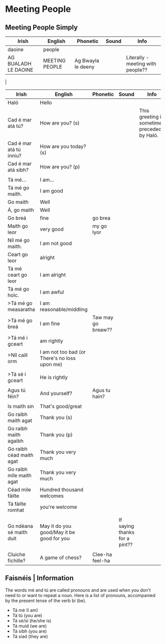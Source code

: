 # Meeting People

## Meeting People Simply

|Irish|English|Phonetic|Sound|Info|
|------|-------|--------|-----|----|
|daoine|people|
|AG BUALADH LE DAOINE | MEETING PEOPLE | Ag Bwayla le deeny||Literally - meeting with people??
|

|Irish|English|Phonetic|Sound|Info|
|------|-------|--------|-----|----|
|Haló|Hello
|Cad é mar atá tú?|How are you? (s)|||This greeting is sometimes preceded by Haló.
|Cad é mar atá tú inniu?|How are you today? (s)
|Cad é mar atá sibh?|How are you? (p)||
||
|Tá mé…|I am…
|Tá mé go maith.| I am good
|Go maith|Well
|Á, go maith|Well
|Go breá|fine|go brea
|Maith go leor|very good|my go lyor
|Níl mé go maith.| I am not good
|Ceart go leor|alright
|Tá mé ceart go leor|I am alright
|Tá mé go holc. |I am awful
|>Tá mé go measaratha|I am reasonable/middling||
|>Tá mé go breá|I am fine|Taw may go breaw??|
|>Tá mé i gceart| am rightly||
|>Níl caill orm|I am not too bad (or There's no loss upon me)||
||
|>Tá sé i gceart|He is rightly||
||
|Agus tú féin?|And yourself?|Agus tu hain?
||
|Is maith sin|That's good/great||
|Go raibh maith agat|Thank you (s)||
|Go raibh maith agaibh|Thank you (p)||
|Go raibh céad maith agat|Thank you very much||
|Go raibh míle maith agat|Thank you very much||
|Céad míle fáilte|Hundred thousand welcomes||
|Tá fáilte romhat| you're welcome
||
|Go ndéana sé maith duit|May it do you good/May it be good for you||If saying thanks for a pint??
||
|Cluiche fichille?|A game of chess?|Clee-ha feel-ha

## Faisnéis | Information

The words mé and tú are called pronouns and are used when you don't need to or want to repeat a noun. Here is a list of pronouns, accompanied by the present tense of the verb bí (be).

* Tá mé (I am)
* Tá tú (you are)
* Tá sé/sí (he/she is)
* Tá muid (we are)
* Tá sibh (you are)
* Tá siad (they are)



